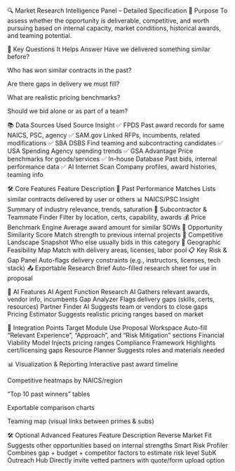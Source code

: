 🔍 Market Research Intelligence Panel – Detailed Specification
🎯 Purpose
To assess whether the opportunity is deliverable, competitive, and worth pursuing based on internal capacity, market conditions, historical awards, and teaming potential.

🧠 Key Questions It Helps Answer
Have we delivered something similar before?

Who has won similar contracts in the past?

Are there gaps in delivery we must fill?

What are realistic pricing benchmarks?

Should we bid alone or as part of a team?

📚 Data Sources Used
Source	Insight
✅ FPDS	Past award records for same NAICS, PSC, agency
✅ SAM.gov	Linked RFPs, incumbents, related modifications
✅ SBA DSBS	Find teaming and subcontracting candidates
✅ USA Spending	Agency spending trends
✅ GSA Advantage	Price benchmarks for goods/services
✅ In-house Database	Past bids, internal performance data
✅ AI Internet Scan	Company profiles, award histories, teaming info

🛠️ Core Features
Feature	Description
📖 Past Performance Matches	Lists similar contracts delivered by user or others
📊 NAICS/PSC Insight	Summary of industry relevance, trends, saturation
👥 Subcontractor & Teammate Finder	Filter by location, certs, capability, awards
💰 Price Benchmark Engine	Average award amount for similar SOWs
🧠 Opportunity Similarity Score	Match strength to previous internal projects
📌 Competitive Landscape Snapshot	Who else usually bids in this category
📍 Geographic Feasibility Map	Match with delivery areas, licenses, labor pool
📋 Key Risk & Gap Panel	Auto-flags delivery constraints (e.g., instructors, licenses, tech stack)
📤 Exportable Research Brief	Auto-filled research sheet for use in proposal

🧠 AI Features
AI Agent	Function
Research AI	Gathers relevant awards, vendor info, incumbents
Gap Analyzer	Flags delivery gaps (skills, certs, resources)
Partner Finder AI	Suggests team or vendors to close gaps
Pricing Estimator	Suggests realistic pricing ranges based on market

🧾 Integration Points
Target Module	Use
Proposal Workspace	Auto-fill “Relevant Experience”, “Approach”, and “Risk Mitigation” sections
Financial Viability Model	Injects pricing ranges
Compliance Framework	Highlights cert/licensing gaps
Resource Planner	Suggests roles and materials needed

📊 Visualization & Reporting
Interactive past award timeline

Competitive heatmaps by NAICS/region

“Top 10 past winners” tables

Exportable comparison charts

Teaming map (visual links between primes & subs)

🛠️ Optional Advanced Features
Feature	Description
Reverse Market Fit	Suggests other opportunities based on internal strengths
Smart Risk Profiler	Combines gap + budget + competitor factors to estimate risk level
SubK Outreach Hub	Directly invite vetted partners with quote/form upload option
